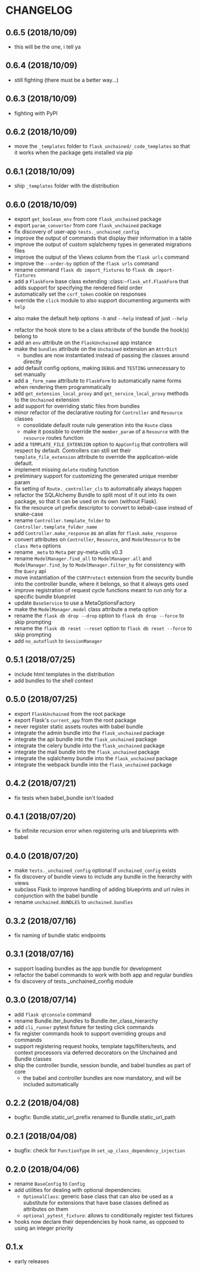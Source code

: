 # CHANGELOG

## 0.6.5 (2018/10/09)

* this will be the one, i tell ya

## 0.6.4 (2018/10/09)

* still fighting (there must be a better way...)

## 0.6.3 (2018/10/09)

* fighting with PyPI

## 0.6.2 (2018/10/09)

* move the `_templates` folder to `flask_unchained/_code_templates` so that it works when the package gets installed via pip

## 0.6.1 (2018/10/09)

* ship `_templates` folder with the distribution

## 0.6.0 (2018/10/09)

* export `get_boolean_env` from core `flask_unchained` package
* export `param_converter` from core `flask_unchained` package
* fix discovery of user-app `tests._unchained_config`
* improve the output of commands that display their information in a table
* improve the output of custom sqlalchemy types in generated migrations files
* improve the output of the Views column from the `flask urls` command
* improve the `--order-by` option of the `flask urls` command
* rename command `flask db import_fixtures` to `flask db import-fixtures`
* add a `FlaskForm` base class extending :class:`~flask_wtf.FlaskForm` that adds support for specifying the rendered field order
* automatically set the `csrf_token` cookie on responses
* override the `click` module to also support documenting arguments with `help`
 - also make the default help options `-h` and `--help` instead of just `--help`
* refactor the hook store to be a class attribute of the bundle the hook(s) belong to
* add an `env` attribute on the `FlaskUnchained` app instance
* make the `bundles` attribute on the `Unchained` extension an `AttrDict`
   - bundles are now instantiated instead of passing the classes around directly
* add default config options, making `DEBUG` and `TESTING` unnecessary to set manually
* add a `_form_name` attribute to `FlaskForm` to automatically name forms when rendering them programmatically
* add `get_extension_local_proxy` and `get_service_local_proxy` methods to the `Unchained` extension
* add support for overriding static files from bundles
* minor refactor of the declarative routing for `Controller` and `Resource` classes
   - consolidate default route rule generation into the `Route` class
   - make it possible to override the `member_param` of a `Resource` with the `resource` routes function
* add a `TEMPLATE_FILE_EXTENSION` option to `AppConfig` that controllers will respect by default. Controllers can still set their `template_file_extension` attribute to override the application-wide default.
* implement missing `delete` routing function
* preliminary support for customizing the generated unique member param
* fix setting of `Route._controller_cls` to automatically always happen
* refactor the SQLAlchemy Bundle to split most of it out into its own package, so that it can be used on its own (without Flask).
* fix the resource url prefix descriptor to convert to kebab-case instead of snake-case
* rename `Controller.template_folder` to `Controller.template_folder_name`
* add `Controller.make_response` as an alias for `flask.make_response`
* convert attributes on `Controller`, `Resource`, and `ModelResource` to be `class Meta` options
* rename `_meta` to `Meta` per py-meta-utils v0.3
* rename `ModelManager.find_all` to `ModelManager.all` and `ModelManager.find_by` to `ModelManager.filter_by` for consistency with the `Query` api
* move instantiation of the `CSRFProtect` extension from the security bundle into the controller bundle, where it belongs, so that it always gets used
* improve registration of request cycle functions meant to run only for a specific bundle blueprint
* update `BaseService` to use a MetaOptionsFactory
* make the `ModelManager.model` class attribute a meta option
* rename the `flask db drop --drop` option to `flask db drop --force` to skip prompting
* rename the `flask db reset --reset` option to `flask db reset --force` to skip prompting
* add `no_autoflush` to `SessionManager`

## 0.5.1 (2018/07/25)

* include html templates in the distribution
* add bundles to the shell context

## 0.5.0 (2018/07/25)

* export `FlaskUnchained` from the root package
* export Flask's `current_app` from the root package
* never register static assets routes with babel bundle
* integrate the admin bundle into the `flask_unchained` package
* integrate the api bundle into the `flask_unchained` package
* integrate the celery bundle into the `flask_unchained` package
* integrate the mail bundle into the `flask_unchained` package
* integrate the sqlalchemy bundle into the `flask_unchained` package
* integrate the webpack bundle into the `flask_unchained` package

## 0.4.2 (2018/07/21)

* fix tests when babel_bundle isn't loaded

## 0.4.1 (2018/07/20)

* fix infinite recursion error when registering urls and blueprints with babel

## 0.4.0 (2018/07/20)

* make `tests._unchained_config` optional if `unchained_config` exists
* fix discovery of bundle views to include any bundle in the hierarchy with views
* subclass Flask to improve handling of adding blueprints and url rules in conjunction with the babel bundle
* rename `unchained.BUNDLES` to `unchained.bundles`

## 0.3.2 (2018/07/16)

* fix naming of bundle static endpoints

## 0.3.1 (2018/07/16)

* support loading bundles as the app bundle for development
* refactor the babel commands to work with both app and regular bundles
* fix discovery of tests._unchained_config module

## 0.3.0 (2018/07/14)

* add `flask qtconsole` command
* rename Bundle.iter_bundles to Bundle.iter_class_hierarchy
* add `cli_runner` pytest fixture for testing click commands
* fix register commands hook to support overriding groups and commands
* support registering request hooks, template tags/filters/tests, and context processors via deferred decorators on the Unchained and Bundle classes
* ship the controller bundle, session bundle, and babel bundles as part of core
    - the babel and controller bundles are now mandatory, and will be included automatically

## 0.2.2 (2018/04/08)

* bugfix: Bundle.static_url_prefix renamed to Bundle.static_url_path

## 0.2.1 (2018/04/08)

* bugfix: check for `FunctionType` in `set_up_class_dependency_injection`

## 0.2.0 (2018/04/06)

* rename `BaseConfig` to `Config`
* add utilities for dealing with optional dependencies:
    * `OptionalClass`: generic base class that can also be used as a substitute for extensions that have base classes defined as attributes on them
    * `optional_pytest_fixture`: allows to conditionally register test fixtures
* hooks now declare their dependencies by hook name, as opposed to using an integer priority

## 0.1.x

* early releases
